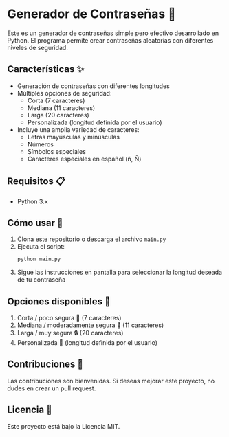 # Generador de Contraseñas 🔐

Este es un generador de contraseñas simple pero efectivo desarrollado en Python. El programa permite crear contraseñas aleatorias con diferentes niveles de seguridad.

## Características ✨

- Generación de contraseñas con diferentes longitudes
- Múltiples opciones de seguridad:
  - Corta (7 caracteres)
  - Mediana (11 caracteres)
  - Larga (20 caracteres)
  - Personalizada (longitud definida por el usuario)
- Incluye una amplia variedad de caracteres:
  - Letras mayúsculas y minúsculas
  - Números
  - Símbolos especiales
  - Caracteres especiales en español (ñ, Ñ)

## Requisitos 📋

- Python 3.x

## Cómo usar 🚀

1. Clona este repositorio o descarga el archivo `main.py`
2. Ejecuta el script:
   ```bash
   python main.py
   ```
3. Sigue las instrucciones en pantalla para seleccionar la longitud deseada de tu contraseña

## Opciones disponibles 🎯

1. Corta / poco segura 🥱 (7 caracteres)
2. Mediana / moderadamente segura 🥸 (11 caracteres)
3. Larga / muy segura 🔒 (20 caracteres)
4. Personalizada 🤯 (longitud definida por el usuario)

## Contribuciones 🤝

Las contribuciones son bienvenidas. Si deseas mejorar este proyecto, no dudes en crear un pull request.

## Licencia 📄

Este proyecto está bajo la Licencia MIT. 